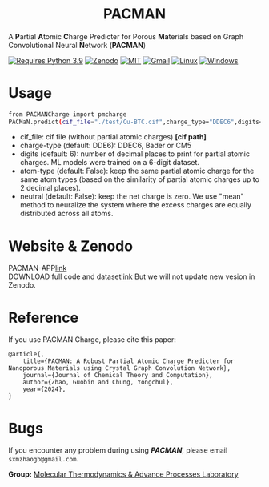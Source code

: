 <h1 align="center">PACMAN</h1>

<h4 align="center">

</h4>              

A **P**artial **A**tomic **C**harge Predicter for Porous **Ma**terials based on Graph Convolutional Neural **N**etwork (**PACMAN**)   

[![Requires Python 3.9](https://img.shields.io/badge/Python-3.9-blue.svg?logo=python&logoColor=white)](https://python.org/downloads) [![Zenodo](https://img.shields.io/badge/DOI-10.5281%2Fzenodo.10822403-blue)](https://doi.org/10.5281/zenodo.10822403)  [![MIT](https://img.shields.io/badge/License-MIT-blue.svg)](https://github.com/sxm13/PACMAN/LICENSE.txt) [![Gmail](https://img.shields.io/badge/Gmail-D14836?style=for-the-badge&logo=gmail&logoColor=white)](mailto:sxmzhaogb@gmail.com) [![Linux](https://img.shields.io/badge/Linux-FCC624?style=for-the-badge&logo=linux&logoColor=black)]() [![Windows](https://img.shields.io/badge/Windows-0078D6?style=for-the-badge&logo=windows&logoColor=white)]()          


# Usage

```sh      
from PACMANCharge import pmcharge
PACMaN.predict(cif_file="./test/Cu-BTC.cif",charge_type="DDEC6",digits=6,atom_type=False,neutral=False)
```

* cif_file: cif file (without partial atomic charges) **[cif path]**                                                            
* charge-type (default: DDE6): DDEC6, Bader or CM5                                        
* digits (default: 6): number of decimal places to print for partial atomic charges. ML models were trained on a 6-digit dataset.                                                                     
* atom-type (default: False): keep the same partial atomic charge for the same atom types (based on the similarity of partial atomic charges up to 2 decimal places).                                                         
* neutral (default: False): keep the net charge is zero. We use "mean" method to neuralize the system where the excess charges are equally distributed across all atoms.                                                                            

# Website & Zenodo
PACMAN-APP[link](https://gcn-charge-predicter-mtap.streamlit.app/)       
DOWNLOAD full code and dataset[link](https://zenodo.org/records/10822403) But we will not update new vesion in Zenodo.            

# Reference
If you use PACMAN Charge, please cite this paper:
```
@article{,
    title={PACMAN: A Robust Partial Atomic Charge Predicter for Nanoporous Materials using Crystal Graph Convolution Network},
    journal={Journal of Chemical Theory and Computation},
    author={Zhao, Guobin and Chung, Yongchul},
    year={2024},
}
```

# Bugs

If you encounter any problem during using ***PACMAN***, please email ```sxmzhaogb@gmail.com```.                 

 
**Group:**   [Molecular Thermodynamics & Advance Processes Laboratory](https://sites.google.com/view/mtap-lab/home?authuser=0)                                

